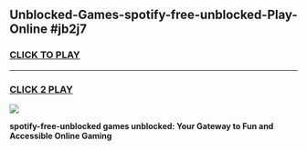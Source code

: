 
## Unblocked-Games-spotify-free-unblocked-Play-Online #jb2j7
<h3>
<a href="https://news.freeplayer.one?title=spotify-free-unblocked&ref=3">CLICK TO PLAY</a></h3>
<hr>

<h3>
<a href="https://news.freeplayer.one?title=spotify-free-unblocked&ref=3">CLICK 2 PLAY</a>
  
</h3>

<a href="https://news.freeplayer.one?title=spotify-free-unblocked&ref=3"><img src="https://clearcache.store/games.png"></a>


**spotify-free-unblocked games unblocked: Your Gateway to Fun and Accessible Online Gaming**
